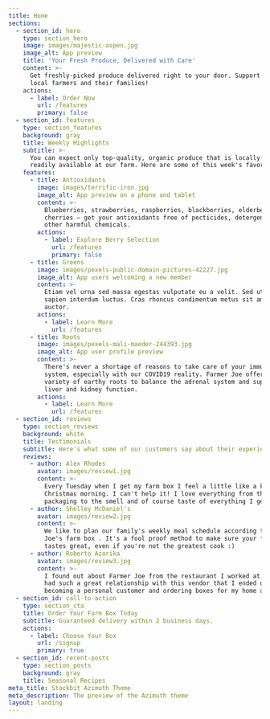 ```yaml
---
title: Home
sections:
  - section_id: hero
    type: section_hero
    image: images/majestic-aspen.jpg
    image_alt: App preview
    title: 'Your Fresh Produce, Delivered with Care'
    content: >-
      Get freshly-picked produce delivered right to your door. Support your
      local farmers and their families!
    actions:
      - label: Order Now
        url: /features
        primary: false
  - section_id: features
    type: section_features
    background: gray
    title: Weekly Highlights
    subtitle: >-
      You can expect only top-quality, organic produce that is locally-grown or
      readily available at our farm. Here are some of this week's favorites. 
    features:
      - title: Antioxidants
        image: images/terrific-iron.jpg
        image_alt: App preview on a phone and tablet
        content: >-
          Blueberries, strawberries, raspberries, blackberries, elderberries and
          cherries — get your antioxidants free of pecticides, detergents and
          other harmful chemicals.
        actions:
          - label: Explore Berry Selection
            url: /features
            primary: false
      - title: Greens
        image: images/pexels-public-domain-pictures-42227.jpg
        image_alt: App users welcoming a new member
        content: >-
          Etiam vel urna sed massa egestas vulputate eu a velit. Sed ut nisl nec
          sapien interdum luctus. Cras rhoncus condimentum metus sit amet
          auctor.
        actions:
          - label: Learn More
            url: /features
      - title: Roots
        image: images/pexels-mali-maeder-244393.jpg
        image_alt: App user profile preview
        content: >-
          There's never a shortage of reasons to take care of your immune
          system, especially with our COVID19 reality. Farmer Joe offers a wide
          variety of earthy roots to balance the adrenal system and support
          liver and kidney function.
        actions:
          - label: Learn More
            url: /features
  - section_id: reviews
    type: section_reviews
    background: white
    title: Testimonials
    subtitle: Here's what some of our customers say about their experience.
    reviews:
      - author: Alex Rhodes
        avatar: images/review1.jpg
        content: >-
          Every Tuesday when I get my farm box I feel a little like a kid on
          Christmas morning. I can't help it! I love everything from the
          packaging to the smell and of course taste of everything I get. 
      - author: Shelley McDaniel's
        avatar: images/review2.jpg
        content: >-
          We like to plan our family's weekly meal schedule according to Farmer
          Joe's farm box . It's a fool proof method to make sure your food
          tastes great, even if you're not the greatest cook :)
      - author: Roberto Azarika
        avatar: images/review3.jpg
        content: >-
          I found out about Farmer Joe from the restaurant I worked at, and we
          had such a great relationship with this vendor that I ended up
          becoming a personal customer and ordering boxes for my home as well. 
  - section_id: call-to-action
    type: section_cta
    title: Order Your Farm Box Today
    subtitle: Guaranteed delivery within 2 business days.
    actions:
      - label: Choose Your Box
        url: /signup
        primary: true
  - section_id: recent-posts
    type: section_posts
    background: gray
    title: Seasonal Recipes
meta_title: Stackbit Azimuth Theme
meta_description: The preview of the Azimuth theme
layout: landing
---
```

